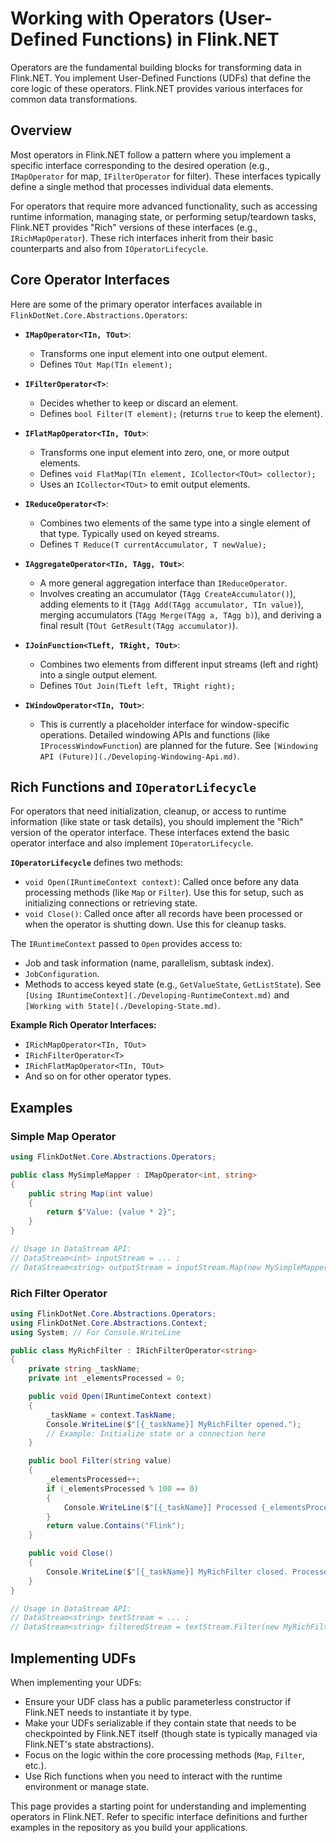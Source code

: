 # Working with Operators (User-Defined Functions) in Flink.NET

Operators are the fundamental building blocks for transforming data in Flink.NET. You implement User-Defined Functions (UDFs) that define the core logic of these operators. Flink.NET provides various interfaces for common data transformations.

## Overview

Most operators in Flink.NET follow a pattern where you implement a specific interface corresponding to the desired operation (e.g., `IMapOperator` for map, `IFilterOperator` for filter). These interfaces typically define a single method that processes individual data elements.

For operators that require more advanced functionality, such as accessing runtime information, managing state, or performing setup/teardown tasks, Flink.NET provides "Rich" versions of these interfaces (e.g., `IRichMapOperator`). These rich interfaces inherit from their basic counterparts and also from `IOperatorLifecycle`.

## Core Operator Interfaces

Here are some of the primary operator interfaces available in `FlinkDotNet.Core.Abstractions.Operators`:

*   **`IMapOperator<TIn, TOut>`**:
    *   Transforms one input element into one output element.
    *   Defines `TOut Map(TIn element);`

*   **`IFilterOperator<T>`**:
    *   Decides whether to keep or discard an element.
    *   Defines `bool Filter(T element);` (returns `true` to keep the element).

*   **`IFlatMapOperator<TIn, TOut>`**:
    *   Transforms one input element into zero, one, or more output elements.
    *   Defines `void FlatMap(TIn element, ICollector<TOut> collector);`
    *   Uses an `ICollector<TOut>` to emit output elements.

*   **`IReduceOperator<T>`**:
    *   Combines two elements of the same type into a single element of that type. Typically used on keyed streams.
    *   Defines `T Reduce(T currentAccumulator, T newValue);`

*   **`IAggregateOperator<TIn, TAgg, TOut>`**:
    *   A more general aggregation interface than `IReduceOperator`.
    *   Involves creating an accumulator (`TAgg CreateAccumulator()`), adding elements to it (`TAgg Add(TAgg accumulator, TIn value)`), merging accumulators (`TAgg Merge(TAgg a, TAgg b)`), and deriving a final result (`TOut GetResult(TAgg accumulator)`).

*   **`IJoinFunction<TLeft, TRight, TOut>`**:
    *   Combines two elements from different input streams (left and right) into a single output element.
    *   Defines `TOut Join(TLeft left, TRight right);`

*   **`IWindowOperator<TIn, TOut>`**:
    *   This is currently a placeholder interface for window-specific operations. Detailed windowing APIs and functions (like `IProcessWindowFunction`) are planned for the future. See `[Windowing API (Future)](./Developing-Windowing-Api.md)`.

## Rich Functions and `IOperatorLifecycle`

For operators that need initialization, cleanup, or access to runtime information (like state or task details), you should implement the "Rich" version of the operator interface. These interfaces extend the basic operator interface and also implement `IOperatorLifecycle`.

**`IOperatorLifecycle`** defines two methods:

*   `void Open(IRuntimeContext context)`: Called once before any data processing methods (like `Map` or `Filter`). Use this for setup, such as initializing connections or retrieving state.
*   `void Close()`: Called once after all records have been processed or when the operator is shutting down. Use this for cleanup tasks.

The `IRuntimeContext` passed to `Open` provides access to:
*   Job and task information (name, parallelism, subtask index).
*   `JobConfiguration`.
*   Methods to access keyed state (e.g., `GetValueState`, `GetListState`). See `[Using IRuntimeContext](./Developing-RuntimeContext.md)` and `[Working with State](./Developing-State.md)`.

**Example Rich Operator Interfaces:**
*   `IRichMapOperator<TIn, TOut>`
*   `IRichFilterOperator<T>`
*   `IRichFlatMapOperator<TIn, TOut>`
*   And so on for other operator types.

## Examples

### Simple Map Operator

```csharp
using FlinkDotNet.Core.Abstractions.Operators;

public class MySimpleMapper : IMapOperator<int, string>
{
    public string Map(int value)
    {
        return $"Value: {value * 2}";
    }
}

// Usage in DataStream API:
// DataStream<int> inputStream = ... ;
// DataStream<string> outputStream = inputStream.Map(new MySimpleMapper(), "my-mapper");
```

### Rich Filter Operator

```csharp
using FlinkDotNet.Core.Abstractions.Operators;
using FlinkDotNet.Core.Abstractions.Context;
using System; // For Console.WriteLine

public class MyRichFilter : IRichFilterOperator<string>
{
    private string _taskName;
    private int _elementsProcessed = 0;

    public void Open(IRuntimeContext context)
    {
        _taskName = context.TaskName;
        Console.WriteLine($"[{_taskName}] MyRichFilter opened.");
        // Example: Initialize state or a connection here
    }

    public bool Filter(string value)
    {
        _elementsProcessed++;
        if (_elementsProcessed % 100 == 0)
        {
            Console.WriteLine($"[{_taskName}] Processed {_elementsProcessed} elements.");
        }
        return value.Contains("Flink");
    }

    public void Close()
    {
        Console.WriteLine($"[{_taskName}] MyRichFilter closed. Processed a total of {_elementsProcessed} elements.");
    }
}

// Usage in DataStream API:
// DataStream<string> textStream = ... ;
// DataStream<string> filteredStream = textStream.Filter(new MyRichFilter(), "my-rich-filter");
```

## Implementing UDFs

When implementing your UDFs:
*   Ensure your UDF class has a public parameterless constructor if Flink.NET needs to instantiate it by type.
*   Make your UDFs serializable if they contain state that needs to be checkpointed by Flink.NET itself (though state is typically managed via Flink.NET's state abstractions).
*   Focus on the logic within the core processing methods (`Map`, `Filter`, etc.).
*   Use Rich functions when you need to interact with the runtime environment or manage state.

This page provides a starting point for understanding and implementing operators in Flink.NET. Refer to specific interface definitions and further examples in the repository as you build your applications.
